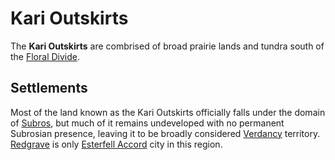 # Kari Outskirts

The **Kari Outskirts** are combrised of broad prairie lands and tundra south of the [Floral Divide](../floral-divide).

## Settlements

Most of the land known as the Kari Outskirts officially falls under the domain of [Subros](../../../../societies/subros), but much of it remains undeveloped with no permanent Subrosian presence, leaving it to be broadly considered [Verdancy](../../../../societies/verdancy) territory. [Redgrave](../../../../societies/esterfell-accord/redgrave) is only [Esterfell Accord](../../../../societies/esterfell-accord) city in this region.
